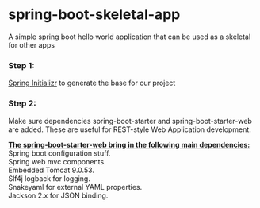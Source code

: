 # spring-boot-skeletal-app
A simple spring boot hello world application that can be used as a skeletal for other apps

### Step 1:
[Spring Initializr](https://start.spring.io/) to generate the base for our project

### Step 2:
Make sure dependencies spring-boot-starter and spring-boot-starter-web are added. These are useful for REST-style Web Application development.

<b><u>The spring-boot-starter-web bring in the following main dependencies:</b></u>\
Spring boot configuration stuff.\
Spring web mvc components.\
Embedded Tomcat 9.0.53.\
Slf4j logback for logging.\
Snakeyaml for external YAML properties.\
Jackson 2.x for JSON binding.